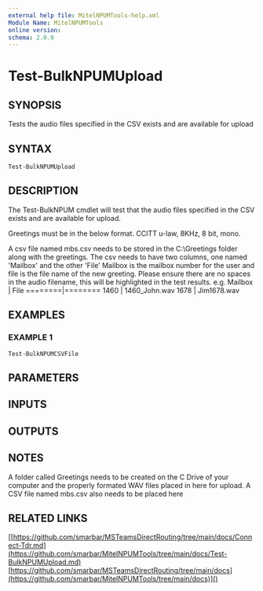 ```yaml
---
external help file: MitelNPUMTools-help.xml
Module Name: MitelNPUMTools
online version:
schema: 2.0.0
---
```


# Test-BulkNPUMUpload

## SYNOPSIS
Tests the audio files specified in the CSV exists and are available for upload

## SYNTAX

```
Test-BulkNPUMUpload
```

## DESCRIPTION
The Test-BulkNPUM cmdlet will test that the audio files specified in the CSV exists and are available for upload.

Greetings must be in the below format. 
CCITT u-law, 8KHz, 8 bit, mono.

A csv file named mbs.csv needs to be stored in the C:\Greetings folder along with the greetings.
The csv needs to have two columns, one named 'Mailbox' and the other 'File'
Mailbox is the mailbox number for the user and file is the file name of the new greeting.
Please ensure there are no spaces in the audio filename, this will be highlighted in the test results.
e.g.
Mailbox | File
========|========
1460    | 1460_John.wav
1678    | Jim1678.wav

## EXAMPLES

### EXAMPLE 1
```
Test-BulkNPUMCSVFile
```

## PARAMETERS

## INPUTS

## OUTPUTS

## NOTES
A folder called Greetings needs to be created on the C Drive of your computer and the properly formated WAV files placed in here for upload.
A CSV file named mbs.csv also needs to be placed here

## RELATED LINKS

[[https://github.com/smarbar/MSTeamsDirectRouting/tree/main/docs/Connect-Tdr.md](https://github.com/smarbar/MitelNPUMTools/tree/main/docs/Test-BulkNPUMUpload.md)
[https://github.com/smarbar/MSTeamsDirectRouting/tree/main/docs](https://github.com/smarbar/MitelNPUMTools/tree/main/docs)]()


